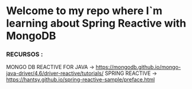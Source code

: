 # Welcome to my repo where I`m learning about Spring Reactive with MongoDB
### RECURSOS : 
  MONGO DB REACTIVE FOR JAVA -> https://mongodb.github.io/mongo-java-driver/4.6/driver-reactive/tutorials/
  SPRING REACTIVE -> https://hantsy.github.io/spring-reactive-sample/preface.html
